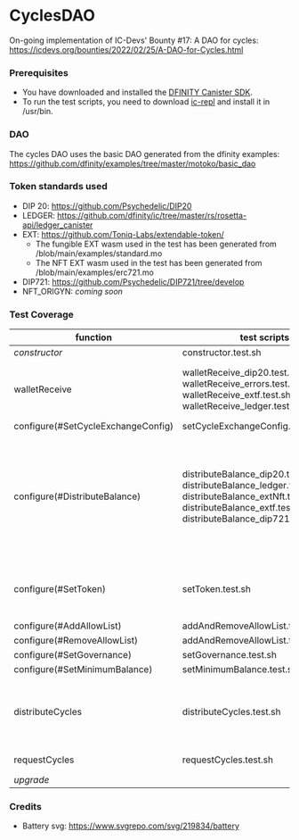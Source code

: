 # CyclesDAO

On-going implementation of IC-Devs' Bounty #17: A DAO for cycles: https://icdevs.org/bounties/2022/02/25/A-DAO-for-Cycles.html

### Prerequisites

* You have downloaded and installed the [DFINITY Canister SDK](https://sdk.dfinity.org).
* To run the test scripts, you need to download [ic-repl](https://github.com/chenyan2002/ic-repl/releases) and install it in /usr/bin.

### DAO

The cycles DAO uses the basic DAO generated from the dfinity examples: https://github.com/dfinity/examples/tree/master/motoko/basic_dao

### Token standards used

- DIP 20: https://github.com/Psychedelic/DIP20
- LEDGER: https://github.com/dfinity/ic/tree/master/rs/rosetta-api/ledger_canister
- EXT: https://github.com/Toniq-Labs/extendable-token/
  - The fungible EXT wasm used in the test has been generated from /blob/main/examples/standard.mo
  - The NFT EXT wasm used in the test has been generated from /blob/main/examples/erc721.mo
- DIP721: https://github.com/Psychedelic/DIP721/tree/develop
- NFT_ORIGYN: *coming soon*

### Test Coverage

| function | test scripts | left to do | complete |
| ------ | ------ | ------ | ------ |
| *constructor* | constructor.test.sh | N/A |  100% |
| walletReceive | walletReceive_dip20.test.sh, walletReceive_errors.test.sh, walletReceive_extf.test.sh, walletReceive_ledger.test.sh | fix ledger canister initialization (see install.sh) | 75% | 
| configure(#SetCycleExchangeConfig) | setCycleExchangeConfig.test.sh | N/A | 100% |
| configure(#DistributeBalance) | distributeBalance_dip20.test.sh, distributeBalance_ledger.test.sh, distributeBalance_extNft.test.sh, distributeBalance_extf.test.sh, distributeBalance_dip721.test.sh | fix DIP721 type warning preventing some asserts, fix ledger canister initialization (see install.sh) | 75% |
| configure(#SetToken) | setToken.test.sh | fix ledger canister initialization (see install.sh) | 80% |
| configure(#AddAllowList) | addAndRemoveAllowList.test.sh.test.sh | N/A | 100% |
| configure(#RemoveAllowList) | addAndRemoveAllowList.test.sh.test.sh | N/A | 100% |
| configure(#SetGovernance) | setGovernance.test.sh | N/A | 100% |
| configure(#SetMinimumBalance) | setMinimumBalance.test.sh | N/A | 100% |
| distributeCycles | distributeCycles.test.sh | split test to avoid risk of side effects - add test of histories | 80% |
| requestCycles | requestCycles.test.sh | add test of histories | 90% |
| *upgrade* | | to test | 0% |

### Credits

* Battery svg: https://www.svgrepo.com/svg/219834/battery